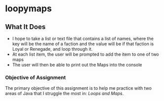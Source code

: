# loopymaps

## What It Does

- I hope to take a list or text file that contains a list of names, where the key will be the name of a faction and the value will be if that faction is Loyal or Renegade, and loop through it.
- At each list item, the user will be prompted to add the item to one of two maps
- The user will then be able to print out the Maps into the console

### Objective of Assignment

The primary objective of this assignment is to help me practice with two
areas of Java that I struggle the most in: _Loops and Maps_.
